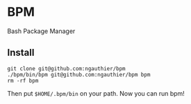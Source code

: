 # BPM

Bash Package Manager

## Install

    git clone git@github.com:ngauthier/bpm
    ./bpm/bin/bpm git@github.com:ngauthier/bpm bpm
    rm -rf bpm

Then put `$HOME/.bpm/bin` on your path. Now you can run bpm!

